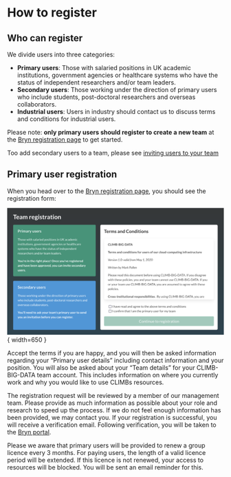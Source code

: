 # How to register

## Who can register

We divide users into three categories:

- **Primary users**: Those with salaried positions in UK academic institutions, government agencies or healthcare systems who have the status of independent researchers and/or team leaders.
- **Secondary users**: Those working under the direction of primary users who include students, post-doctoral researchers and overseas collaborators.
- **Industrial users**: Users in industry should contact us to discuss terms and conditions for industrial users.

Please note: **only primary users should register to create a new team** at the [Bryn registration page](https://bryn.climb.ac.uk/user/register/) to get started.

Too add secondary users to a team, please see [inviting users to your team]()

## Primary user registration

When you head over to the [Bryn registration page](https://bryn.climb.ac.uk/user/register/), you should see the registration form:

![Bryn registration form](img/bryn-registration-form.png){ width=650 }

Accept the terms if you are happy, and you will then be asked information regarding your “Primary user details” including contact information and your position. You will also be asked about your “Team details” for your CLIMB-BIG-DATA team account. This includes information on where you currently work and why you would like to use CLIMBs resources.

The registration request will be reviewed by a member of our management team. Please provide as much information as possible about your role and research to speed up the process. If we do not feel enough information has been provided, we may contact you. If your registration is successful, you will receive a verification email. Following verification, you will be taken to the [Bryn portal](https://bryn.climb.ac.uk/).

Please we aware that primary users will be provided to renew a group licence every 3 months. For paying users, the length of a valid licence period will be extended. If this licence is not renewed, your access to resources will be blocked. You will be sent an email reminder for this.
